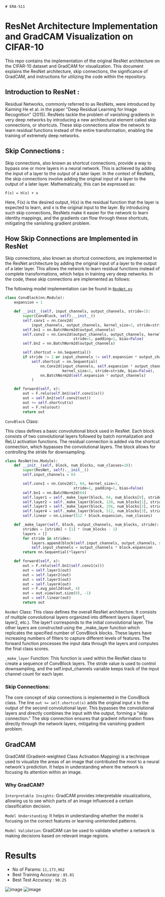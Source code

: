     # ERA-S11

# ResNet Architecture Implementation and GradCAM Visualization on CIFAR-10

This repo contains the  implementation of the original ResNet architecture on the CIFAR-10 dataset and GradCAM for visualization. This document explains the ResNet architecture, skip connections, the significance of GradCAM, and instructions for utilizing the code within the repository.

## Introduction to ResNet :
Residual Networks, commonly referred to as ResNets, were introduced by Kaiming He et al. in the paper "Deep Residual Learning for Image Recognition" (2015). ResNets tackle the problem of vanishing gradients in very deep networks by introducing a new architectural element called skip connections, or shortcuts. These skip connections allow the network to learn residual functions instead of the entire transformation, enabling the training of extremely deep networks.

## Skip Connections :
Skip connections, also known as shortcut connections, provide a way to bypass one or more layers in a neural network. This is achieved by adding the input of a layer to the output of a later layer. In the context of ResNets, the skip connections involve adding the original input of a layer to the output of a later layer. Mathematically, this can be expressed as:

```
F(x) = H(x) + x
```

Here, F(x) is the desired output, H(x) is the residual function that the layer is expected to learn, and x is the original input to the layer. By introducing such skip connections, ResNets make it easier for the network to learn identity mappings, and the gradients can flow through these shortcuts, mitigating the vanishing gradient problem.

## How Skip Connections are Implemented in ResNet

Skip connections, also known as shortcut connections, are implemented in the ResNet architecture by adding the original input of a layer to the output of a later layer. This allows the network to learn residual functions instead of complete transformations, which helps in training very deep networks. In the code, these skip connections are implemented as follows:

The following model implementation can be found in [`ResNet.py`](https://github.com/shashankg69/core/blob/main/models/resnet.py)

```python
class ConvBlock(nn.Module):
    expansion = 1

    def __init__(self, input_channels, output_channels, stride=1):
        super(ConvBlock, self).__init__()
        self.conv1 = nn.Conv2d(
            input_channels, output_channels, kernel_size=3, stride=stride, padding=1, bias=False)
        self.bn1 = nn.BatchNorm2d(output_channels)
        self.conv2 = nn.Conv2d(output_channels, output_channels, kernel_size=3,
                               stride=1, padding=1, bias=False)
        self.bn2 = nn.BatchNorm2d(output_channels)

        self.shortcut = nn.Sequential()
        if stride != 1 or input_channels != self.expansion * output_channels:
            self.shortcut = nn.Sequential(
                nn.Conv2d(input_channels, self.expansion * output_channels,
                          kernel_size=1, stride=stride, bias=False),
                nn.BatchNorm2d(self.expansion * output_channels)
            )

    def forward(self, x):
        out = F.relu(self.bn1(self.conv1(x)))
        out = self.bn2(self.conv2(out))
        out += self.shortcut(x)
        out = F.relu(out)
        return out
```
`ConvBlock` Class:

This class defines a basic convolutional block used in ResNet. Each block consists of two convolutional layers followed by batch normalization and ReLU activation functions. The residual connection is added via the shortcut connection, which bypasses the convolutional layers. The block allows for controlling the stride for downsampling.

```python
class ResNet(nn.Module):
    def __init__(self, block, num_blocks, num_classes=10):
        super(ResNet, self).__init__()
        self.input_channels = 64

        self.conv1 = nn.Conv2d(3, 64, kernel_size=3,
                               stride=1, padding=1, bias=False)
        self.bn1 = nn.BatchNorm2d(64)
        self.layer1 = self._make_layer(block, 64, num_blocks[0], stride=1)
        self.layer2 = self._make_layer(block, 128, num_blocks[1], stride=2)
        self.layer3 = self._make_layer(block, 256, num_blocks[2], stride=2)
        self.layer4 = self._make_layer(block, 512, num_blocks[3], stride=2)
        self.linear = nn.Linear(512 * block.expansion, num_classes)

    def _make_layer(self, block, output_channels, num_blocks, stride):
        strides = [stride] + [1] * (num_blocks - 1)
        layers = []
        for stride in strides:
            layers.append(block(self.input_channels, output_channels, stride))
            self.input_channels = output_channels * block.expansion
        return nn.Sequential(*layers)

    def forward(self, x):
        out = F.relu(self.bn1(self.conv1(x)))
        out = self.layer1(out)
        out = self.layer2(out)
        out = self.layer3(out)
        out = self.layer4(out)
        out = F.avg_pool2d(out, 4)
        out = out.view(out.size(0), -1)
        out = self.linear(out)
        return out
```

`ResNet` Class:
This class defines the overall ResNet architecture. It consists of multiple convolutional layers organized into different layers (layer1, layer2, etc.). The layer1 corresponds to the initial convolutional layer. The other layers are constructed using the _make_layer function which replicates the specified number of ConvBlock blocks. These layers have increasing numbers of filters to capture different levels of features. The forward function processes the input data through the layers and computes the final class scores.

`_make_layer` Function:
This function is used within the ResNet class to create a sequence of ConvBlock layers. The stride value is used to control downsampling, and the self.input_channels variable keeps track of the input channel count for each layer.

### Skip Connections:

The core concept of skip connections is implemented in the ConvBlock class. The line `out += self.shortcut(x)` adds the original input x to the output of the second convolutional layer. This bypasses the convolutional layers and directly combines the input with the output, forming a "skip connection." The skip connection ensures that gradient information flows directly through the network layers, mitigating the vanishing gradient problem.

## GradCAM
GradCAM (Gradient-weighted Class Activation Mapping) is a technique used to visualize the areas of an image that contributed the most to a neural network's prediction. It helps in understanding where the network is focusing its attention within an image.

### Why GradCAM?

`Interpretable Insights`: GradCAM provides interpretable visualizations, allowing us to see which parts of an image influenced a certain classification decision.

`Model Understanding`: It helps in understanding whether the model is focusing on the correct features or learning unintended patterns.

`Model Validation`: GradCAM can be used to validate whether a network is making decisions based on relevant image regions.

# Results
- No of Params: `11,173,962`
- Best Training Accuracy : `85.81`
- Best Test Accuracy : `90.25`


![image](https://github.com/shashankg69/ERA-S11/assets/59787210/e0406969-3687-4c0e-9f2e-1e486817b477)
![image](https://github.com/shashankg69/ERA-S11/assets/59787210/311bfc08-84e3-43fa-805a-139c5ebe8bd6)






